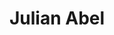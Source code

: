 ---
pid: ch11
title: Julian Abel
location_transcription: Phila Museum of Art - Western Side
coordinates: "[-75.181825171443, 39.965082740048]"
zipcode: '19104'
gen_neighborhood: West Philadelphia
neighborhood: University City,Belmont,Parkside,Powelton Village
outside_phl: 
age: '68'
age_range: 60-69
instagram: 
image_file_name: ch_11.jpg
proposal_transcription: |-
  A sculptural Mural Relief describing the lineage of Abele, descendant of Absalom Jones co-founder of The African Methodist Episcopal Church & co-founder of Prince Hall Masons
  -Abele -wax -Principal -Design -Architect of Museum & Library
topic: Architecture,Person,History,Religion
topic_summary: 0, 0, 0, 0
type: Mural,Sculpture Statue
keywords_other: 
credit: Gary Smalls
image_labels: 
twitter: 
facebook: 
permalink: "/monuments/ch11/"
layout: item-page
---